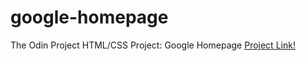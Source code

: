 # google-homepage
The Odin Project
HTML/CSS Project: Google Homepage
<a href="http://http://www.theodinproject.com/web-development-101/html-css?ref=lnav">Project Link!</a>
